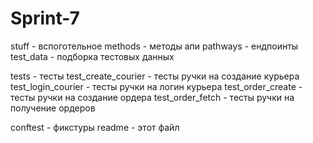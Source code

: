 # Sprint-7

stuff - вспоготельное
methods - методы апи
pathways - ендпоинты
test_data - подборка тестовых данных

tests - тесты
test_create_courier - тесты ручки на создание курьера
test_login_courier - тесты ручки на логин курьера
test_order_create - тесты ручки на создание ордера
test_order_fetch - тесты ручки на получение ордеров

conftest - фикстуры
readme - этот файл